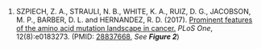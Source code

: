 1. SZPIECH, Z. A., STRAULI, N. B., WHITE, K. A., RUIZ, D. G., JACOBSON, M. P., BARBER, D. L. and HERNANDEZ, R. D. (2017). [Prominent features of the amino acid mutation landscape in cancer.](https://journals.plos.org/plosone/article?id=10.1371/journal.pone.0183273) *PLoS One*, 12(8):e0183273. (PMID: [28837668](https://www.ncbi.nlm.nih.gov/pubmed/28837668), *See __Figure 2__*)<br/>